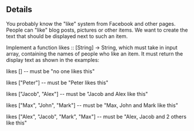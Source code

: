 ## Details

You probably know the "like" system from Facebook and other pages. People can "like" blog posts, pictures or other items. We want to create the text that should be displayed next to such an item.

Implement a function likes :: [String] -> String, which must take in input array, containing the names of people who like an item. It must return the display text as shown in the examples:

likes [] -- must be "no one likes this"

likes ["Peter"] -- must be "Peter likes this"

likes ["Jacob", "Alex"] -- must be "Jacob and Alex like this"

likes ["Max", "John", "Mark"] -- must be "Max, John and Mark like this"

likes ["Alex", "Jacob", "Mark", "Max"] -- must be "Alex, Jacob and 2 others like this"
